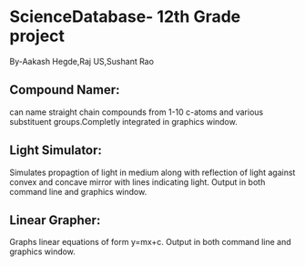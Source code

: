 # ScienceDatabase- 12th Grade project 
By-Aakash Hegde,Raj US,Sushant Rao

## Compound Namer:
can name straight chain compounds from 1-10 c-atoms and various
substituent groups.Completly integrated in graphics window.

## Light Simulator:
Simulates propagtion of light in medium along with reflection of light 
against convex and concave mirror with lines indicating light. Output in 
both command line and graphics window.

## Linear Grapher:
Graphs linear equations of form y=mx+c. Output in 
both command line and graphics window.
